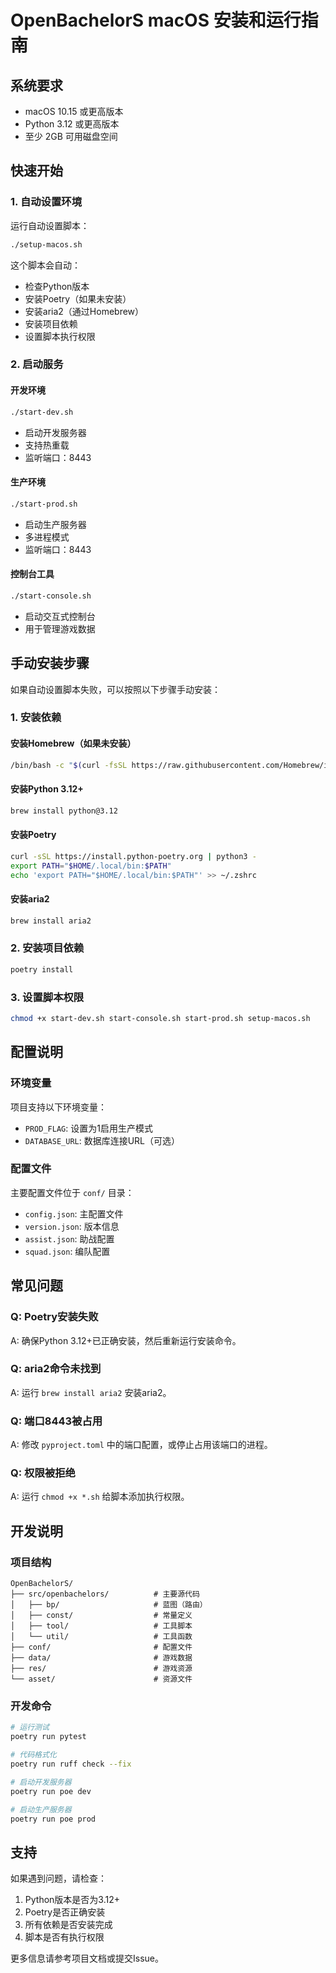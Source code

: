 # OpenBachelorS macOS 安装和运行指南

## 系统要求

- macOS 10.15 或更高版本
- Python 3.12 或更高版本
- 至少 2GB 可用磁盘空间

## 快速开始

### 1. 自动设置环境

运行自动设置脚本：

```bash
./setup-macos.sh
```

这个脚本会自动：
- 检查Python版本
- 安装Poetry（如果未安装）
- 安装aria2（通过Homebrew）
- 安装项目依赖
- 设置脚本执行权限

### 2. 启动服务

#### 开发环境
```bash
./start-dev.sh
```
- 启动开发服务器
- 支持热重载
- 监听端口：8443

#### 生产环境
```bash
./start-prod.sh
```
- 启动生产服务器
- 多进程模式
- 监听端口：8443

#### 控制台工具
```bash
./start-console.sh
```
- 启动交互式控制台
- 用于管理游戏数据

## 手动安装步骤

如果自动设置脚本失败，可以按照以下步骤手动安装：

### 1. 安装依赖

#### 安装Homebrew（如果未安装）
```bash
/bin/bash -c "$(curl -fsSL https://raw.githubusercontent.com/Homebrew/install/HEAD/install.sh)"
```

#### 安装Python 3.12+
```bash
brew install python@3.12
```

#### 安装Poetry
```bash
curl -sSL https://install.python-poetry.org | python3 -
export PATH="$HOME/.local/bin:$PATH"
echo 'export PATH="$HOME/.local/bin:$PATH"' >> ~/.zshrc
```

#### 安装aria2
```bash
brew install aria2
```

### 2. 安装项目依赖
```bash
poetry install
```

### 3. 设置脚本权限
```bash
chmod +x start-dev.sh start-console.sh start-prod.sh setup-macos.sh
```

## 配置说明

### 环境变量

项目支持以下环境变量：

- `PROD_FLAG`: 设置为1启用生产模式
- `DATABASE_URL`: 数据库连接URL（可选）

### 配置文件

主要配置文件位于 `conf/` 目录：

- `config.json`: 主配置文件
- `version.json`: 版本信息
- `assist.json`: 助战配置
- `squad.json`: 编队配置

## 常见问题

### Q: Poetry安装失败
A: 确保Python 3.12+已正确安装，然后重新运行安装命令。

### Q: aria2命令未找到
A: 运行 `brew install aria2` 安装aria2。

### Q: 端口8443被占用
A: 修改 `pyproject.toml` 中的端口配置，或停止占用该端口的进程。

### Q: 权限被拒绝
A: 运行 `chmod +x *.sh` 给脚本添加执行权限。

## 开发说明

### 项目结构
```
OpenBachelorS/
├── src/openbachelors/          # 主要源代码
│   ├── bp/                     # 蓝图（路由）
│   ├── const/                  # 常量定义
│   ├── tool/                   # 工具脚本
│   └── util/                   # 工具函数
├── conf/                       # 配置文件
├── data/                       # 游戏数据
├── res/                        # 游戏资源
└── asset/                      # 资源文件
```

### 开发命令

```bash
# 运行测试
poetry run pytest

# 代码格式化
poetry run ruff check --fix

# 启动开发服务器
poetry run poe dev

# 启动生产服务器
poetry run poe prod
```

## 支持

如果遇到问题，请检查：

1. Python版本是否为3.12+
2. Poetry是否正确安装
3. 所有依赖是否安装完成
4. 脚本是否有执行权限

更多信息请参考项目文档或提交Issue。